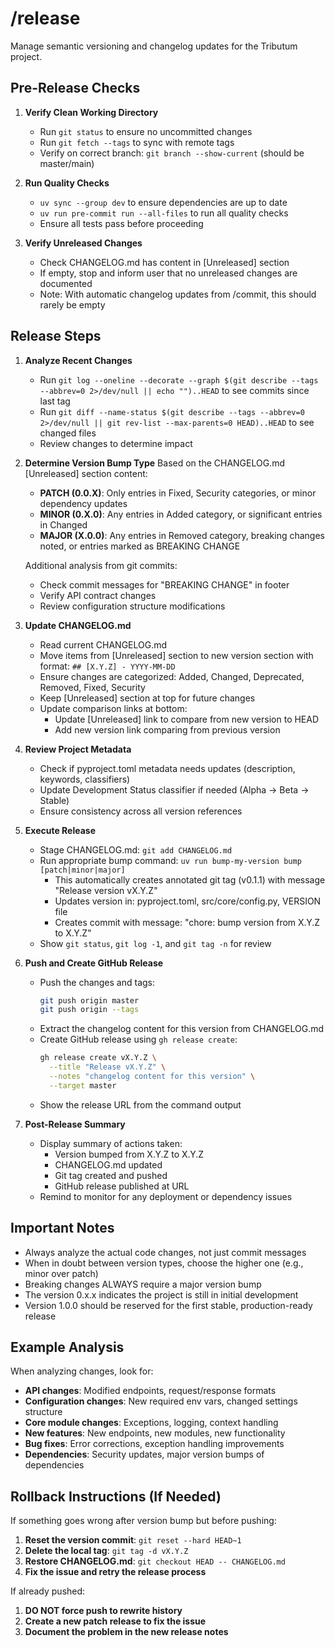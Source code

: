 # /release

Manage semantic versioning and changelog updates for the Tributum project.

## Pre-Release Checks

1. **Verify Clean Working Directory**
   - Run `git status` to ensure no uncommitted changes
   - Run `git fetch --tags` to sync with remote tags
   - Verify on correct branch: `git branch --show-current` (should be master/main)

2. **Run Quality Checks**
   - `uv sync --group dev` to ensure dependencies are up to date
   - `uv run pre-commit run --all-files` to run all quality checks
   - Ensure all tests pass before proceeding

3. **Verify Unreleased Changes**
   - Check CHANGELOG.md has content in [Unreleased] section
   - If empty, stop and inform user that no unreleased changes are documented
   - Note: With automatic changelog updates from /commit, this should rarely be empty

## Release Steps

1. **Analyze Recent Changes**
   - Run `git log --oneline --decorate --graph $(git describe --tags --abbrev=0 2>/dev/null || echo "")..HEAD` to see commits since last tag
   - Run `git diff --name-status $(git describe --tags --abbrev=0 2>/dev/null || git rev-list --max-parents=0 HEAD)..HEAD` to see changed files
   - Review changes to determine impact

2. **Determine Version Bump Type**
   Based on the CHANGELOG.md [Unreleased] section content:
   - **PATCH (0.0.X)**: Only entries in Fixed, Security categories, or minor dependency updates
   - **MINOR (0.X.0)**: Any entries in Added category, or significant entries in Changed
   - **MAJOR (X.0.0)**: Any entries in Removed category, breaking changes noted, or entries marked as BREAKING CHANGE

   Additional analysis from git commits:
   - Check commit messages for "BREAKING CHANGE" in footer
   - Verify API contract changes
   - Review configuration structure modifications

3. **Update CHANGELOG.md**
   - Read current CHANGELOG.md
   - Move items from [Unreleased] section to new version section with format: `## [X.Y.Z] - YYYY-MM-DD`
   - Ensure changes are categorized: Added, Changed, Deprecated, Removed, Fixed, Security
   - Keep [Unreleased] section at top for future changes
   - Update comparison links at bottom:
     - Update [Unreleased] link to compare from new version to HEAD
     - Add new version link comparing from previous version

4. **Review Project Metadata**
   - Check if pyproject.toml metadata needs updates (description, keywords, classifiers)
   - Update Development Status classifier if needed (Alpha → Beta → Stable)
   - Ensure consistency across all version references

5. **Execute Release**
   - Stage CHANGELOG.md: `git add CHANGELOG.md`
   - Run appropriate bump command: `uv run bump-my-version bump [patch|minor|major]`
     - This automatically creates annotated git tag (v0.1.1) with message "Release version vX.Y.Z"
     - Updates version in: pyproject.toml, src/core/config.py, VERSION file
     - Creates commit with message: "chore: bump version from X.Y.Z to X.Y.Z"
   - Show `git status`, `git log -1`, and `git tag -n` for review

6. **Push and Create GitHub Release**
   - Push the changes and tags:
     ```bash
     git push origin master
     git push origin --tags
     ```
   - Extract the changelog content for this version from CHANGELOG.md
   - Create GitHub release using `gh release create`:
     ```bash
     gh release create vX.Y.Z \
       --title "Release vX.Y.Z" \
       --notes "changelog content for this version" \
       --target master
     ```
   - Show the release URL from the command output

7. **Post-Release Summary**
   - Display summary of actions taken:
     - Version bumped from X.Y.Z to X.Y.Z
     - CHANGELOG.md updated
     - Git tag created and pushed
     - GitHub release published at URL
   - Remind to monitor for any deployment or dependency issues

## Important Notes

- Always analyze the actual code changes, not just commit messages
- When in doubt between version types, choose the higher one (e.g., minor over patch)
- Breaking changes ALWAYS require a major version bump
- The version 0.x.x indicates the project is still in initial development
- Version 1.0.0 should be reserved for the first stable, production-ready release

## Example Analysis

When analyzing changes, look for:
- **API changes**: Modified endpoints, request/response formats
- **Configuration changes**: New required env vars, changed settings structure
- **Core module changes**: Exceptions, logging, context handling
- **New features**: New endpoints, new modules, new functionality
- **Bug fixes**: Error corrections, exception handling improvements
- **Dependencies**: Security updates, major version bumps of dependencies

## Rollback Instructions (If Needed)

If something goes wrong after version bump but before pushing:
1. **Reset the version commit**: `git reset --hard HEAD~1`
2. **Delete the local tag**: `git tag -d vX.Y.Z`
3. **Restore CHANGELOG.md**: `git checkout HEAD -- CHANGELOG.md`
4. **Fix the issue and retry the release process**

If already pushed:
1. **DO NOT force push to rewrite history**
2. **Create a new patch release to fix the issue**
3. **Document the problem in the new release notes**
